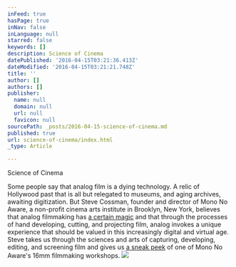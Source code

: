 ```yaml
---
inFeed: true
hasPage: true
inNav: false
inLanguage: null
starred: false
keywords: []
description: Science of Cinema
datePublished: '2016-04-15T03:21:36.413Z'
dateModified: '2016-04-15T03:21:21.748Z'
title: ''
author: []
authors: []
publisher:
  name: null
  domain: null
  url: null
  favicon: null
sourcePath: _posts/2016-04-15-science-of-cinema.md
published: true
url: science-of-cinema/index.html
_type: Article

---
```

Science of Cinema

Some people say that analog film is a dying technology. A relic of Hollywood past that is all but relegated to museums, and aging archives, awaiting digitization. But Steve Cossman, founder and director of Mono No Aware, a non-profit cinema arts institute in Brooklyn, New York, believes that analog filmmaking has [a certain magic][0] and that through the processes of hand developing, cutting, and projecting film, analog invokes a unique experience that should be valued in this increasingly digital and virtual age. Steve takes us through the sciences and arts of capturing, developing, editing, and screening film and gives us [a sneak peek][0] of one of Mono No Aware's 16mm filmmaking workshops.
![](https://the-grid-user-content.s3-us-west-2.amazonaws.com/af941b82-1697-4150-b948-298e80e85ce7.png)

[0]: https://youtu.be/1BMxUPR-brg